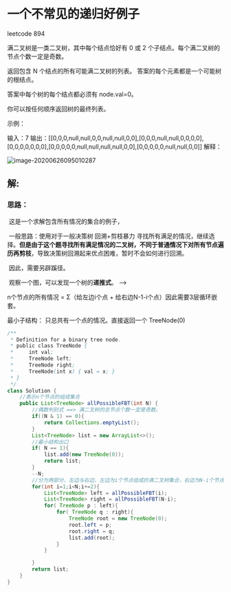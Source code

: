 # 一个不常见的递归好例子

leetcode 894

满二叉树是一类二叉树，其中每个结点恰好有 0 或 2 个子结点。每个满二叉树的节点个数一定是奇数。

返回包含 N 个结点的所有可能满二叉树的列表。 答案的每个元素都是一个可能树的根结点。

答案中每个树的每个结点都必须有 node.val=0。

你可以按任何顺序返回树的最终列表。

 

示例：

输入：7
输出：[[0,0,0,null,null,0,0,null,null,0,0],[0,0,0,null,null,0,0,0,0],[0,0,0,0,0,0,0],[0,0,0,0,0,null,null,null,null,0,0],[0,0,0,0,0,null,null,0,0]]
解释：

![image-20200626095010287](C:\Users\诚实的狮子\AppData\Roaming\Typora\typora-user-images\image-20200626095010287.png)

## 解:

### 思路：

​	这是一个求解包含所有情况的集合的例子，

​	一般思路：使用对于一般决策树 回溯+剪枝暴力 寻找所有满足的情况，继续选择。**但是由于这个题寻找所有满足情况的二叉树，不同于普通情况下对所有节点遍历再剪枝**，导致决策树回溯起来优点困难，暂时不会如何进行回溯。

​	因此，需要另辟蹊径。

​	观察一个图，可以发现一个树的**递推式**。  --> 

n个节点的所有情况 = Σ（给左边i个点 + 给右边N-1-i个点）因此需要3层循环嵌套。 

最小子结构： 只总共有一个点的情况。直接返回一个 TreeNode(0)

```java
/**
 * Definition for a binary tree node.
 * public class TreeNode {
 *     int val;
 *     TreeNode left;
 *     TreeNode right;
 *     TreeNode(int x) { val = x; }
 * }
 */
class Solution {
    //表示n个节点的组成集合
    public List<TreeNode> allPossibleFBT(int N) {
        //偶数判别式 ==> 满二叉树的总节点个数一定是奇数。
        if((N & 1) == 0){
            return Collections.emptyList(); 
        }
        List<TreeNode> list = new ArrayList<>();
        //最小结构出口
        if( N == 1){
            list.add(new TreeNode(0));
            return list;
        }
        --N;
        //分为两部分，左边与右边，左边为i个节点组成的满二叉树集合，右边为N-i个节点组成的满二叉树集合
        for(int i=1;i<N;i+=2){
            List<TreeNode> left = allPossibleFBT(i);
            List<TreeNode> right = allPossibleFBT(N-i);
            for( TreeNode p : left){
                for( TreeNode q : right){
                    TreeNode root = new TreeNode(0);
                    root.left = p;
                    root.right = q;
                    list.add(root);
                }
            }

        }
        return list;
    }  
}
```





​	